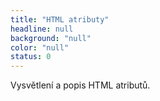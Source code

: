 ```yaml
---
title: "HTML atributy"
headline: null
background: "null"
color: "null"
status: 0
---
```


<p>Vysvětlení a popis HTML atributů.</p>
